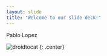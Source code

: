 ```yaml
---
layout: slide
title: "Welcome to our slide deck!"
---
```


Pablo Lopez

![droidtocat](https://octodex.github.com/images/droidtocat.png)
{: .center}
